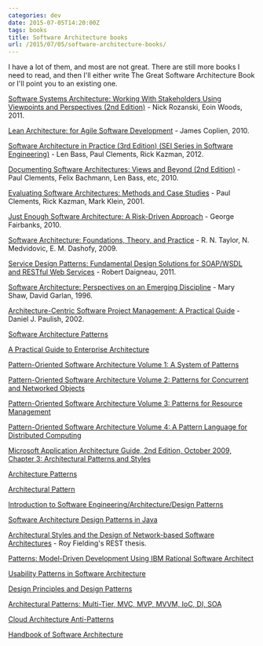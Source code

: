 ```yaml
---
categories: dev
date: 2015-07-05T14:20:00Z
tags: books
title: Software Architecture books
url: /2015/07/05/software-architecture-books/
---
```


I have a lot of them, and most are not great. There are still more books I need
to read, and then I'll either write The Great Software Architecture Book or I'll
point you to an existing one.

[Software Systems Architecture: Working With Stakeholders Using Viewpoints and Perspectives (2nd Edition)](http://www.amazon.com/Software-Systems-Architecture-Stakeholders-Perspectives/dp/032171833X) - Nick Rozanski, Eoin Woods, 2011.

[Lean Architecture: for Agile Software Development](http://www.amazon.com/Lean-Architecture-Agile-Software-Development/dp/0470684208) - James Coplien, 2010.

[Software Architecture in Practice (3rd Edition) (SEI Series in Software Engineering)](http://www.amazon.com/Software-Architecture-Practice-Edition-Engineering/dp/0321815734) - Len Bass, Paul Clements, Rick Kazman, 2012.

[Documenting Software Architectures: Views and Beyond (2nd Edition)](http://www.amazon.com/Documenting-Software-Architectures-Beyond-Edition/dp/0321552687) - Paul Clements, Felix Bachmann, Len Bass, etc, 2010.

[Evaluating Software Architectures: Methods and Case Studies](http://www.amazon.com/Evaluating-Software-Architectures-Methods-Studies/dp/020170482X) - Paul Clements, Rick Kazman, Mark Klein, 2001.

[Just Enough Software Architecture: A Risk-Driven Approach](http://www.amazon.com/Just-Enough-Software-Architecture-Risk-Driven/dp/0984618104) - George Fairbanks, 2010.

[Software Architecture: Foundations, Theory, and Practice](http://www.amazon.com/Software-Architecture-Foundations-Theory-Practice/dp/0470167742) - R. N. Taylor, N. Medvidovic, E. M. Dashofy, 2009.

[Service Design Patterns: Fundamental Design Solutions for SOAP/WSDL and RESTful Web Services](http://www.amazon.com/Service-Design-Patterns-Fundamental-Solutions/dp/032154420X) - Robert Daigneau, 2011.

[Software Architecture: Perspectives on an Emerging Discipline](http://www.amazon.com/Software-Architecture-Perspectives-Emerging-Discipline/dp/0131829572) - Mary Shaw, David Garlan, 1996.

[Architecture-Centric Software Project Management: A Practical Guide](http://www.amazon.com/Architecture-Centric-Software-Project-Management-Practical/dp/0201734095) - Daniel J. Paulish, 2002.

[Software Architecture Patterns](http://www.oreilly.com/programming/free/files/software-architecture-patterns.pdf)

[A Practical Guide to Enterprise Architecture](http://www.amazon.com/dp/0131412752/)

[Pattern-Oriented Software Architecture Volume 1: A System of Patterns](http://www.amazon.com/Pattern-Oriented-Software-Architecture-Volume-Patterns/dp/0471958697)

[Pattern-Oriented Software Architecture Volume 2: Patterns for Concurrent and Networked Objects](http://www.amazon.com/Pattern-Oriented-Software-Architecture-Volume-Concurrent/dp/0471606952)

[Pattern-Oriented Software Architecture Volume 3: Patterns for Resource Management](http://www.amazon.com/Pattern-Oriented-Software-Architecture-Volume-Management/dp/0470845252)

[Pattern-Oriented Software Architecture Volume 4: A Pattern Language for Distributed Computing](http://www.amazon.com/Pattern-Oriented-Software-Architecture-Volume-Distributed/dp/0470059028)

[Microsoft Application Architecture Guide, 2nd Edition, October 2009, Chapter 3: Architectural Patterns and Styles](https://msdn.microsoft.com/en-us/library/ee658117.aspx)

[Architecture Patterns](http://pubs.opengroup.org/architecture/togaf8-doc/arch/chap28.html)

[Architectural Pattern](https://en.wikipedia.org/wiki/Architectural_pattern)

[Introduction to Software Engineering/Architecture/Design Patterns](https://en.wikibooks.org/wiki/Introduction_to_Software_Engineering/Architecture/Design_Patterns)

[Software Architecture Design Patterns in Java](http://www.shejimoshi.com/download/Software%20Architecture%20Design%20Patterns%20in%20Java.pdf)

[Architectural Styles and the Design of Network-based Software Architectures](https://www.ics.uci.edu/~fielding/pubs/dissertation/top.htm) - Roy Fielding's REST thesis.

[Patterns: Model-Driven Development Using IBM Rational Software Architect](http://www.redbooks.ibm.com/redbooks/pdfs/sg247105.pdf)

[Usability Patterns in Software Architecture](https://sophia.javeriana.edu.co/~cbustaca/DSBP/pagina/articulos/Articulo%20No.04.pdf)

[Design Principles and Design Patterns](http://www.objectmentor.com/resources/articles/Principles_and_Patterns.pdf)

[Architectural Patterns: Multi-Tier, MVC, MVP, MVVM, IoC, DI, SOA](http://www.slideshare.net/nakov/architectural-patterns-and-software-architectures-clientserver-multitier-mvc-mvp-mvvm-ioc-di-soa-cloud-computing)

[Cloud Architecture Anti-Patterns](http://blog.codingoutloud.com/2015/03/18/talk-cloud-architecture-anti-patterns-oreilly-software-architecture-conference/)

[Handbook of Software Architecture](http://handbookofsoftwarearchitecture.com/)
